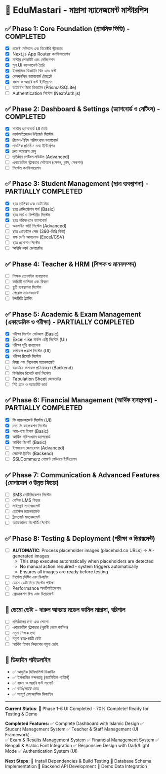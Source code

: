 # 🎯 EduMastari - মাদ্রাসা ম্যানেজমেন্ট মাস্টারপিস

## ✅ Phase 1: Core Foundation (প্রাথমিক ভিত্তি) - COMPLETED
- [x] প্রজেক্ট সেটআপ এবং ডিরেক্টরি স্ট্রাকচার
- [x] Next.js App Router কনফিগারেশন
- [x] মাস্টার লেআউট এবং নেভিগেশন
- [x] মূল UI কম্পোনেন্ট তৈরি
- [x] ইসলামিক ডিজাইন থিম এবং ফন্ট
- [x] রেসপনসিভ ড্যাশবোর্ড টেমপ্লেট
- [x] বাংলা ও আরবি ফন্ট ইন্টিগ্রেশন
- [ ] ডাটাবেস স্কিমা ডিজাইন (Prisma/SQLite)
- [ ] Authentication সিস্টেম (NextAuth.js)

## ✅ Phase 2: Dashboard & Settings (ড্যাশবোর্ড ও সেটিংস) - COMPLETED
- [x] মাস্টার ড্যাশবোর্ড UI তৈরি
- [x] কাস্টমাইজেবল উইজেট সিস্টেম
- [x] রিয়েল-টাইম পরিসংখ্যান ড্যাশবোর্ড
- [x] প্রাথমিক প্রতিষ্ঠান তথ্য ইন্টিগ্রেশন
- [x] দ্রুত অ্যাক্সেস মেনু
- [ ] প্রতিষ্ঠান সেটিংস মডিউল (Advanced)
- [ ] একাডেমিক স্ট্রাকচার সেটআপ (সেশন, ক্লাস, সেকশন)
- [ ] সিস্টেম কনফিগারেশন

## ✅ Phase 3: Student Management (ছাত্র ব্যবস্থাপনা) - PARTIALLY COMPLETED
- [x] ছাত্র তালিকা এবং ডেটা গ্রিড
- [x] ছাত্র রেজিস্ট্রেশন ফর্ম (Basic)
- [x] ছাত্র সার্চ ও ফিল্টারিং সিস্টেম
- [x] ছাত্র পরিসংখ্যান ড্যাশবোর্ড
- [ ] অনলাইন ভর্তি সিস্টেম (Advanced)
- [ ] ছাত্র প্রোফাইল পেজ (360-ডিগ্রি ভিউ)
- [ ] বাল্ক ডেটা আপলোড (Excel/CSV)
- [ ] ছাত্র প্রমোশন সিস্টেম
- [ ] আইডি কার্ড জেনারেটর

## ✅ Phase 4: Teacher & HRM (শিক্ষক ও মানবসম্পদ)
- [ ] শিক্ষক প্রোফাইল ব্যবস্থাপনা
- [ ] কর্মচারী তালিকা এবং বিবরণ
- [ ] ছুটি ব্যবস্থাপনা সিস্টেম
- [ ] পেরোল ম্যানেজমেন্ট
- [ ] উপস্থিতি ট্র্যাকিং

## ✅ Phase 5: Academic & Exam Management (একাডেমিক ও পরীক্ষা) - PARTIALLY COMPLETED
- [x] পরীক্ষা সিস্টেম সেটআপ (Basic)
- [x] Excel-like মার্কস এন্ট্রি সিস্টেম (UI)
- [x] পরীক্ষা সূচী ব্যবস্থাপনা
- [x] ফলাফল প্রকাশ সিস্টেম (UI)
- [x] পরীক্ষা রিপোর্ট সিস্টেম
- [ ] বিষয় এবং সিলেবাস ম্যানেজমেন্ট
- [ ] স্বয়ংক্রিয় ফলাফল প্রক্রিয়াকরণ (Backend)
- [ ] ডিজিটাল রিপোর্ট কার্ড সিস্টেম
- [ ] Tabulation Sheet জেনারেটর
- [ ] সিট প্ল্যান ও অ্যাডমিট কার্ড

## ✅ Phase 6: Financial Management (আর্থিক ব্যবস্থাপনা) - PARTIALLY COMPLETED
- [x] ফি ম্যানেজমেন্ট সিস্টেম (UI)
- [x] দ্রুত ফি কালেকশন সিস্টেম
- [x] আয়-ব্যয় হিসাব (Basic)
- [x] আর্থিক পরিসংখ্যান ড্যাশবোর্ড
- [x] আর্থিক রিপোর্ট (Basic)
- [ ] ইনভয়েস জেনারেশন (Advanced)
- [ ] পেমেন্ট ট্র্যাকিং (Backend)
- [ ] SSLCommerz পেমেন্ট গেটওয়ে ইন্টিগ্রেশন

## ✅ Phase 7: Communication & Advanced Features (যোগাযোগ ও উন্নত ফিচার)
- [ ] SMS নোটিফিকেশন সিস্টেম
- [ ] বেসিক LMS ফিচার
- [ ] লাইব্রেরি ম্যানেজমেন্ট
- [ ] হোস্টেল ম্যানেজমেন্ট  
- [ ] ট্রান্সপোর্ট ম্যানেজমেন্ট
- [ ] অ্যাডভান্সড রিপোর্টিং সিস্টেম

## ✅ Phase 8: Testing & Deployment (পরীক্ষা ও ডিপ্লয়মেন্ট)
- [ ] **AUTOMATIC**: Process placeholder images (placehold.co URLs) → AI-generated images
  - This step executes automatically when placeholders are detected
  - No manual action required - system triggers automatically
  - Ensures all images are ready before testing
- [ ] সিস্টেম টেস্টিং এবং ডিবাগিং
- [ ] ডেমো ডেটা দিয়ে সিস্টেম পরীক্ষা
- [ ] Performance অপটিমাইজেশন
- [ ] প্রোডাকশন বিল্ড এবং ডিপ্লয়মেন্ট

## 🏫 ডেমো ডেটা - দারুল আবরার মডেল কামিল মাদ্রাসা, বরিশাল
- [ ] প্রতিষ্ঠানের তথ্য এবং লোগো
- [ ] একাডেমিক স্ট্রাকচার (নূরানী থেকে কামিল)
- [ ] নমুনা শিক্ষক তথ্য
- [ ] নমুনা ছাত্র-ছাত্রী ডেটা
- [ ] আর্থিক হিসাব নিকাশের নমুনা ডেটা

## 🎨 ডিজাইন গাইডলাইন
- ✅ আধুনিক মিনিমালিস্ট ডিজাইন
- ✅ ইসলামিক নন্দনতত্ত্ব (জ্যামিতিক প্যাটার্ন)
- ✅ বাংলা ও আরবি ফন্ট সাপোর্ট
- ✅ ডার্ক/লাইট মোড
- ✅ সম্পূর্ণ রেসপনসিভ ডিজাইন

---
**Current Status**: 🎯 Phase 1-6 UI Completed - 70% Complete! Ready for Testing & Demo

**Completed Features:**
✅ Complete Dashboard with Islamic Design
✅ Student Management System
✅ Teacher & Staff Management (UI Framework)  
✅ Exam & Results Management System
✅ Financial Management System
✅ Bengali & Arabic Font Integration
✅ Responsive Design with Dark/Light Mode
✅ Authentication System (UI)

**Next Steps:**
🔄 Install Dependencies & Build Testing
🔄 Database Schema Implementation
🔄 Backend API Development
🔄 Demo Data Integration